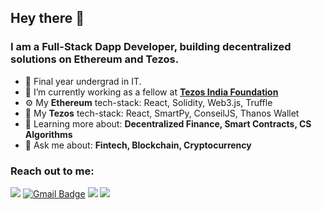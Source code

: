 ## Hey there 👋

### I am a Full-Stack Dapp Developer, building decentralized solutions on Ethereum and Tezos. 

- 🏫 Final year undergrad in IT.
- 🔭 I’m currently working as a fellow at <a href="https://tezosindia.foundation/"><strong>Tezos India Foundation</strong></a>
- ⚙️ My **Ethereum** tech-stack: React, Solidity, Web3.js, Truffle
- 🔧 My **Tezos** tech-stack: React, SmartPy, ConseilJS, Thanos Wallet
- 🌱 Learning more about: **Decentralized Finance, Smart Contracts, CS Algorithms**
- 💬 Ask me about: **Fintech, Blockchain, Cryptocurrency** 

### Reach out to me:

<a href="https://www.linkedin.com/in/anshu-jalan-3479a0135/"><img src="https://img.shields.io/badge/linkedin-%230077B5.svg?&style=for-the-badge&logo=linkedin&logoColor=white"/></a>
[![Gmail Badge](https://img.shields.io/badge/-Gmail-c14438?style=for-the-badge&logo=gmail&logoColor=white)](mailto:contato.weltonf@gmail.com)
<a href="https://twitter.com/aj_jalan"><img src="https://img.shields.io/badge/twitter-1da1f2.svg?&style=for-the-badge&logo=twitter&logoColor=white"/></a>
<a href="https://instagram.com/anshujalan99"><img src="https://img.shields.io/badge/instagram-%23E4405F.svg?&style=for-the-badge&logo=instagram&logoColor=white"/></a>
